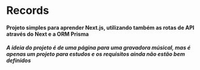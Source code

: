 # Records
#### Projeto simples para aprender Next.js, utilizando também as rotas de API através do Next e a ORM Prisma
##### A ideia do projeto é de uma página para uma gravadora músical, mas é apenas um projeto para estudos e os requisitos ainda não estão bem definidos
